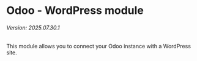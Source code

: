 # Odoo - WordPress module
###### Version: 2025.07.30.1

This module allows you to connect your Odoo instance with a WordPress site.
